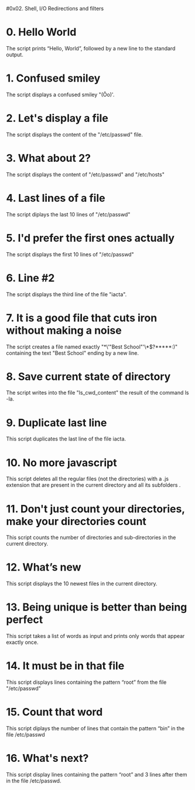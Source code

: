 #0x02. Shell, I/O Redirections and filters
# 0. Hello World
The script prints “Hello, World”, followed by a new line to the standard output.
# 1. Confused smiley
The script displays a confused smiley "(Ôo)'.
# 2. Let's display a file
The script displays the content of the "/etc/passwd" file.
# 3. What about 2?
The script displays  the content of "/etc/passwd" and "/etc/hosts"
# 4. Last lines of a file
The script diplays the last 10 lines of "/etc/passwd"
# 5. I'd prefer the first ones actually
The script displays the first 10 lines of "/etc/passwd"
# 6. Line #2
The script displays the third line of the file "iacta".
# 7. It is a good file that cuts iron without making a noise
The script creates a file named exactly "\*\\'"Best School"\'\\*$\?\*\*\*\*\*:)" containing the text "Best School" ending by a new line.
# 8. Save current state of directory
The script writes into the file "ls_cwd_content" the result of the command ls -la.
# 9. Duplicate last line
This script duplicates the last line of the file iacta.
# 10. No more javascript
This script deletes all the regular files (not the directories) with a .js extension that are present in the current directory and all its subfolders
. 
# 11. Don't just count your directories, make your directories count
This script counts the number of directories and sub-directories in the current directory.
# 12. What’s new
This script displays the 10 newest files in the current directory.
# 13. Being unique is better than being perfect
This script takes a list of words as input and prints only words that appear exactly once.
# 14. It must be in that file
This script displays lines containing the pattern “root” from the file "/etc/passwd"
# 15. Count that word
This script diplays the number of lines that contain the pattern “bin” in the file /etc/passwd
# 16. What's next?
This script display lines containing the pattern “root” and 3 lines after them in the file /etc/passwd.
